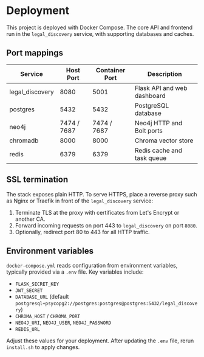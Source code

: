 # Deployment

This project is deployed with Docker Compose. The core API and frontend run in the `legal_discovery` service, with supporting databases and caches.

## Port mappings

| Service | Host Port | Container Port | Description |
|---------|-----------|----------------|-------------|
| legal_discovery | 8080 | 5001 | Flask API and web dashboard |
| postgres | 5432 | 5432 | PostgreSQL database |
| neo4j | 7474 / 7687 | 7474 / 7687 | Neo4j HTTP and Bolt ports |
| chromadb | 8000 | 8000 | Chroma vector store |
| redis | 6379 | 6379 | Redis cache and task queue |

## SSL termination

The stack exposes plain HTTP. To serve HTTPS, place a reverse proxy such as Nginx or Traefik in front of the `legal_discovery` service:

1. Terminate TLS at the proxy with certificates from Let's Encrypt or another CA.
2. Forward incoming requests on port 443 to `legal_discovery` on port `8080`.
3. Optionally, redirect port 80 to 443 for all HTTP traffic.

## Environment variables

`docker-compose.yml` reads configuration from environment variables, typically provided via a `.env` file. Key variables include:

- `FLASK_SECRET_KEY`
- `JWT_SECRET`
- `DATABASE_URL` (default `postgresql+psycopg2://postgres:postgres@postgres:5432/legal_discovery`)
- `CHROMA_HOST` / `CHROMA_PORT`
- `NEO4J_URI`, `NEO4J_USER`, `NEO4J_PASSWORD`
- `REDIS_URL`

Adjust these values for your deployment. After updating the `.env` file, rerun `install.sh` to apply changes.
